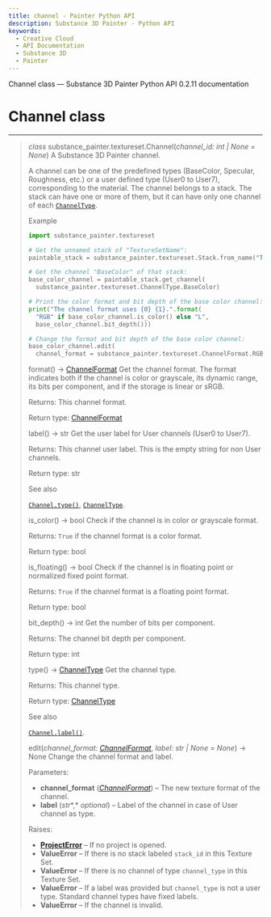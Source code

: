 ```yaml
---
title: channel - Painter Python API
description: Substance 3D Painter - Python API
keywords:
  - Creative Cloud
  - API Documentation
  - Substance 3D
  - Painter
---
```







Channel class — Substance 3D Painter Python API 0.2.11 documentation
















Channel class
=============



> 
> 


------

> 
> *class* substance_painter.textureset.Channel(*channel_id: int | None = None*)
> A Substance 3D Painter channel.
> 
> 
> A channel can be one of the predefined types (BaseColor, Specular, Roughness,
> etc.) or a user defined type (User0 to User7), corresponding to the material.
> The channel belongs to a stack. The stack can have one or more of them, but it
> can have only one channel of each [`ChannelType`](index.html#substance_painter.textureset.ChannelType "substance_painter.textureset.ChannelType").
> 
> 
> Example
> 
> 
> 
> ```python
> import substance_painter.textureset
> 
> # Get the unnamed stack of "TextureSetName":
> paintable_stack = substance_painter.textureset.Stack.from_name("TextureSetName")
> 
> # Get the channel "BaseColor" of that stack:
> base_color_channel = paintable_stack.get_channel(
> 	substance_painter.textureset.ChannelType.BaseColor)
> 
> # Print the color format and bit depth of the base color channel:
> print("The channel format uses {0} {1}.".format(
> 	"RGB" if base_color_channel.is_color() else "L",
> 	base_color_channel.bit_depth()))
> 
> # Change the format and bit depth of the base color channel:
> base_color_channel.edit(
> 	channel_format = substance_painter.textureset.ChannelFormat.RGB16)
> 
> ```
> 
> 
> 
> 
> format() → [ChannelFormat](index.html#substance_painter.textureset.ChannelFormat "substance_painter.textureset.ChannelFormat")
> Get the channel format. The format indicates both if the channel is color
> or grayscale, its dynamic range, its bits per component, and if the storage
> is linear or sRGB.
> 
> 
> 
> Returns:
> This channel format.
> 
> 
> 
> Return type:
> [ChannelFormat](index.html#substance_painter.textureset.ChannelFormat "substance_painter.textureset.ChannelFormat")
> 
> 
> 
> 
> 
> 
> 
> label() → str
> Get the user label for User channels (User0 to User7).
> 
> 
> 
> Returns:
> This channel user label. This is the empty string for non User channels.
> 
> 
> 
> Return type:
> str
> 
> 
> 
> 
> 
> See also
> 
> 
> [`Channel.type()`](#substance_painter.textureset.Channel.type "substance_painter.textureset.Channel.type"),
> [`ChannelType`](index.html#substance_painter.textureset.ChannelType "substance_painter.textureset.ChannelType").
> 
> 
> 
> 
> 
> 
> is_color() → bool
> Check if the channel is in color or grayscale format.
> 
> 
> 
> Returns:
> `True` if the channel format is a color format.
> 
> 
> 
> Return type:
> bool
> 
> 
> 
> 
> 
> 
> 
> is_floating() → bool
> Check if the channel is in floating point or normalized fixed point format.
> 
> 
> 
> Returns:
> `True` if the channel format is a floating point format.
> 
> 
> 
> Return type:
> bool
> 
> 
> 
> 
> 
> 
> 
> bit_depth() → int
> Get the number of bits per component.
> 
> 
> 
> Returns:
> The channel bit depth per component.
> 
> 
> 
> Return type:
> int
> 
> 
> 
> 
> 
> 
> 
> type() → [ChannelType](index.html#substance_painter.textureset.ChannelType "substance_painter.textureset.ChannelType")
> Get the channel type.
> 
> 
> 
> Returns:
> This channel type.
> 
> 
> 
> Return type:
> [ChannelType](index.html#substance_painter.textureset.ChannelType "substance_painter.textureset.ChannelType")
> 
> 
> 
> 
> 
> See also
> 
> 
> [`Channel.label()`](#substance_painter.textureset.Channel.label "substance_painter.textureset.Channel.label").
> 
> 
> 
> 
> 
> 
> edit(*channel_format: [ChannelFormat](index.html#substance_painter.textureset.ChannelFormat "substance_painter.textureset.ChannelFormat")*, *label: str | None = None*) → None
> Change the channel format and label.
> 
> 
> 
> Parameters:
> * **channel_format** ([*ChannelFormat*](index.html#substance_painter.textureset.ChannelFormat "substance_painter.textureset.ChannelFormat")) – The new texture format of the channel.
> * **label** (*str**,* *optional*) – Label of the channel in case of User channel as type.
> 
> 
> 
> Raises:
> * [**ProjectError**](../exception.html#substance_painter.exception.ProjectError "substance_painter.exception.ProjectError") – If no project is opened.
> * **ValueError** – If there is no stack labeled `stack_id` in this Texture Set.
> * **ValueError** – If there is no channel of type `channel_type` in this Texture Set.
> * **ValueError** – If a label was provided but `channel_type` is not a user type.
>  Standard channel types have fixed labels.
> * **ValueError** – If the channel is invalid.
> 
> 
> 
> 
> 
> 
> 










